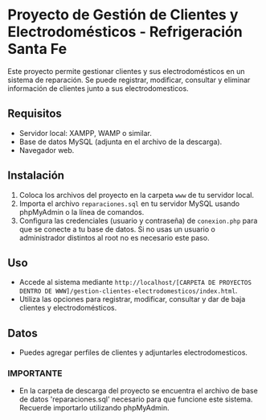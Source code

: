 # Proyecto de Gestión de Clientes y Electrodomésticos - Refrigeración Santa Fe

Este proyecto permite gestionar clientes y sus electrodomésticos en un sistema de reparación. Se puede registrar, modificar, consultar y eliminar información de clientes junto a sus electrodomesticos.

## Requisitos
- Servidor local: XAMPP, WAMP o similar.
- Base de datos MySQL (adjunta en el archivo de la descarga).
- Navegador web.

## Instalación
1. Coloca los archivos del proyecto en la carpeta `www` de tu servidor local.
2. Importa el archivo `reparaciones.sql` en tu servidor MySQL usando phpMyAdmin o la línea de comandos.
3. Configura las credenciales (usuario y contraseña) de `conexion.php` para que se conecte a tu base de datos. Si no usas un usuario o administrador distintos al root no es necesario este paso.

## Uso
- Accede al sistema mediante `http://localhost/[CARPETA DE PROYECTOS DENTRO DE WWW]/gestion-clientes-electrodomesticos/index.html`.
- Utiliza las opciones para registrar, modificar, consultar y dar de baja clientes y electrodomésticos.

## Datos
- Puedes agregar perfiles de clientes y adjuntarles electrodomesticos.

### IMPORTANTE
- En la carpeta de descarga del proyecto se encuentra el archivo de base de datos 'reparaciones.sql' necesario para que funcione este sistema. Recuerde importarlo utilizando phpMyAdmin.

